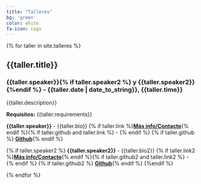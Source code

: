 ```yaml
---
title: "Talleres"
bg: 'green'
color: white
fa-icon: cogs
---
```


{% for taller in site.talleres %}
<a id="{{taller.keyword}}"></a>

## **{{taller.title}}**

### {{taller.speaker}}{% if taller.speaker2 %} y {{taller.speaker2}}{%endif %} - {{taller.date | date_to_string}},  {{taller.time}}

{{taller.description}}

**Requisitos:** {{taller.requirements}}

**{{taller.speaker}}** - {{taller.bio}}
{% if taller.link %}[**Más info/Contacto**]({{taller.link}}){% endif %}{% if taller.github and taller.link %} - {% endif %} {% if taller.github %} [**Github**]({{taller.github}}){% endif %}

{% if taller.speaker2 %}
**{{taller.speaker2}}** - {{taller.bio2}}
{% if taller.link2 %}[**Más info/Contacto**]({{taller.link2}}){% endif %}{% if taller.github2 and taller.link2 %} - {% endif %} {% if taller.github2 %} [**Github**]({{taller.github2}}){% endif %}
{%endif %}

{% endfor %}
